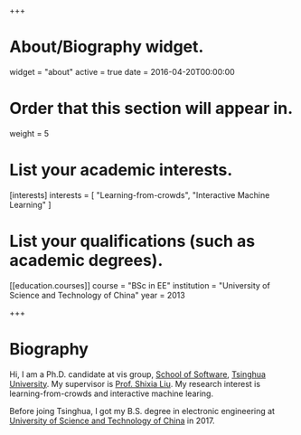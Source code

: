 +++
# About/Biography widget.
widget = "about"
active = true
date = 2016-04-20T00:00:00

# Order that this section will appear in.
weight = 5

# List your academic interests.
[interests]
  interests = [
    "Learning-from-crowds",
    "Interactive Machine Learning"
  ]

# List your qualifications (such as academic degrees).

[[education.courses]]
  course = "BSc in EE"
  institution = "University of Science and Technology of China"
  year = 2013
 
+++

# Biography

Hi, I am a Ph.D. candidate at vis group, [School of Software](http://www.thss.tsinghua.edu.cn/), [Tsinghua University](http://www.tsinghua.edu.cn). My supervisor is [Prof. Shixia Liu](http://www.shixialiu.com/). My research interest is learning-from-crowds and interactive machine learing. 

Before joing Tsinghua, I got my B.S. degree in electronic engineering at [University of Science and Technology of China](https://www.ustc.edu.cn/) in 2017.
